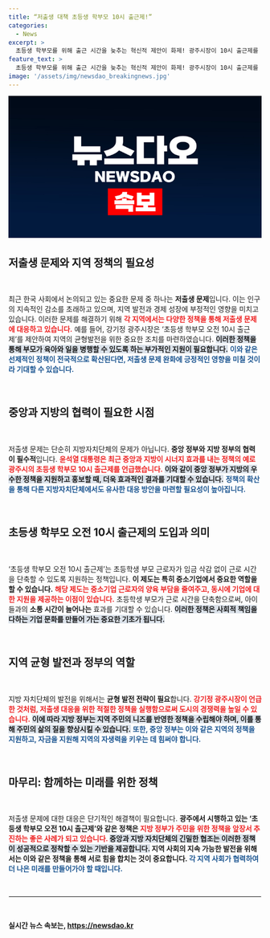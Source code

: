 ```yaml
---
title: “저출생 대책 초등생 학부모 10시 출근제!”
categories:
  - News
excerpt: >
  초등생 학부모를 위해 출근 시간을 늦추는 혁신적 제안이 화제! 광주시장이 10시 출근제를 전국으로 확산하자고 요청하며 저출생 대책의 일환으로 주목받고 있다. 이 정책이 과연 지방 재정과 인구 문제를 해결할 수 있을까?
feature_text: >
  초등생 학부모를 위해 출근 시간을 늦추는 혁신적 제안이 화제! 광주시장이 10시 출근제를 전국으로 확산하자고 요청하며 저출생 대책의 일환으로 주목받고 있다. 이 정책이 과연 지방 재정과 인구 문제를 해결할 수 있을까?
image: '/assets/img/newsdao_breakingnews.jpg'
---
```


<p><img src="/assets/img/newsdao_breakingnews.jpg" alt="cryptoinkorea 속보" /></p>

<h2 data-ke-size="size26">저출생 문제와 지역 정책의 필요성</h2>

<p data-ke-size="size16">&nbsp;</p>

<p>최근 한국 사회에서 논의되고 있는 중요한 문제 중 하나는 <b>저출생 문제</b>입니다. 이는 인구의 지속적인 감소를 초래하고 있으며, 지역 발전과 경제 성장에 부정적인 영향을 미치고 있습니다. 이러한 문제를 해결하기 위해 <b><span style="color: #ee2323;">각 지역에서는 다양한 정책을 통해 저출생 문제에 대응하고 있습니다.</span></b> 예를 들어, 강기정 광주시장은 ‘초등생 학부모 오전 10시 출근제’를 제안하여 지역의 균형발전을 위한 중요한 조치를 마련하였습니다. <b><span style="background-color: #21538527;">이러한 정책을 통해 부모가 육아와 일을 병행할 수 있도록 하는 부가적인 지원이 필요합니다.</span></b> <b><span style="color: #1a5490;">이와 같은 선제적인 정책이 전국적으로 확산된다면, 저출생 문제 완화에 긍정적인 영향을 미칠 것이라 기대할 수 있습니다.</span></b></p>

<p data-ke-size="size16">&nbsp;</p>

<h2 data-ke-size="size26">중앙과 지방의 협력이 필요한 시점</h2>

<p data-ke-size="size16">&nbsp;</p>

<p>저출생 문제는 단순히 지방자치단체의 문제가 아닙니다. <b>중앙 정부와 지방 정부의 협력이 필수적</b>입니다. <b><span style="color: #ee2323;">윤석열 대통령은 최근 중앙과 지방이 시너지 효과를 내는 정책의 예로 광주시의 초등생 학부모 10시 출근제를 언급했습니다.</span></b> <b><span style="background-color: #21538527;">이와 같이 중앙 정부가 지방의 우수한 정책을 지원하고 홍보할 때, 더욱 효과적인 결과를 기대할 수 있습니다.</span></b> <b><span style="color: #1a5490;">정책의 확산을 통해 다른 지방자치단체에서도 유사한 대응 방안을 마련할 필요성이 높아집니다.</span></b></p>

<p data-ke-size="size16">&nbsp;</p>

<h2 data-ke-size="size26">초등생 학부모 오전 10시 출근제의 도입과 의미</h2>

<p data-ke-size="size16">&nbsp;</p>

<p>‘초등생 학부모 오전 10시 출근제’는 초등학생 부모 근로자가 임금 삭감 없이 근로 시간을 단축할 수 있도록 지원하는 정책입니다. <b>이 제도는 특히 중소기업에서 중요한 역할을 할 수 있습니다.</b> <b><span style="color: #ee2323;">해당 제도는 중소기업 근로자의 양육 부담을 줄여주고, 동시에 기업에 대한 지원을 제공하는 이점이 있습니다.</span></b> 초등학생 부모가 근로 시간을 단축함으로써, 아이들과의 <b>소통 시간이 늘어나는</b> 효과를 기대할 수 있습니다. <b><span style="background-color: #21538527;">이러한 정책은 사회적 책임을 다하는 기업 문화를 만들어 가는 중요한 기초가 됩니다.</span></b></p>

<p data-ke-size="size16">&nbsp;</p>

<h2 data-ke-size="size26">지역 균형 발전과 정부의 역할</h2>

<p data-ke-size="size16">&nbsp;</p>

<p>지방 자치단체의 발전을 위해서는 <b>균형 발전 전략이 필요</b>합니다. <b><span style="color: #ee2323;">강기정 광주시장이 언급한 것처럼, 저출생 대응을 위한 적절한 정책을 실행함으로써 도시의 경쟁력을 높일 수 있습니다.</span></b> <b><span style="background-color: #21538527;">이에 따라 지방 정부는 지역 주민의 니즈를 반영한 정책을 수립해야 하며, 이를 통해 주민의 삶의 질을 향상시킬 수 있습니다.</span></b> <b><span style="color: #1a5490;">또한, 중앙 정부는 이와 같은 지역의 정책을 지원하고, 자금을 지원해 지역의 자생력을 키우는 데 힘써야 합니다.</span></b></p>

<p data-ke-size="size16">&nbsp;</p>

<h2 data-ke-size="size26">마무리: 함께하는 미래를 위한 정책</h2>

<p data-ke-size="size16">&nbsp;</p>

<p>저출생 문제에 대한 대응은 단기적인 해결책이 필요합니다. <b>광주에서 시행하고 있는 ‘초등생 학부모 오전 10시 출근제’와 같은 정책은 <b><span style="color: #ee2323;">지방 정부가 주민을 위한 정책을 앞장서 추진하는 좋은 사례가 되고 있습니다.</span></b> <b><span style="background-color: #21538527;">중앙과 지방 자치단체의 긴밀한 협조는 이러한 정책이 성공적으로 정착할 수 있는 기반을 제공합니다.</span></b> 지역 사회의 지속 가능한 발전을 위해서는 이와 같은 정책을 통해 서로 힘을 합치는 것이 중요합니다. <b><span style="color: #1a5490;">각 지역 사회가 협력하여 더 나은 미래를 만들어가야 할 때입니다.</span></b></p>

<p data-ke-size="size16">&nbsp;</p>

<hr style="border: 1px solid #eee;"/>

<p data-ke-size="size16">&nbsp;</p>
실시간 뉴스 속보는, <a href="https://newsdao.kr" rel="dofollow">https://newsdao.kr</a>


